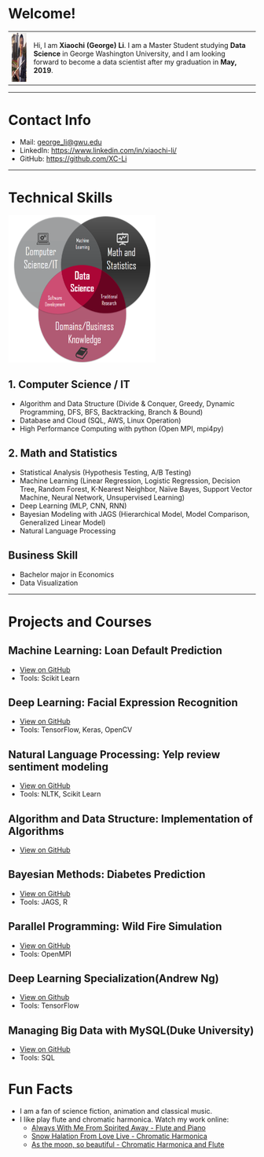 # Welcome!

|  |  |
|----|----|
|<img src='image/my_photo.jpg' width="100" height="100">|Hi, I am **Xiaochi (George) Li**.  I am a Master Student studying **Data Science** in George Washington University, and I am looking forward to become a data scientist after my graduation in **May, 2019**.|

-----------------------
# Contact Info
- Mail: george_li@gwu.edu
- LinkedIn: https://www.linkedin.com/in/xiaochi-li/
- GitHub: https://github.com/XC-Li

-----------------------

# Technical Skills 
<img src="./image/ds_3_circle.png" width="300" height="300">

## 1. Computer Science / IT
- Algorithm and Data Structure (Divide & Conquer, Greedy, Dynamic Programming, DFS, BFS, Backtracking, Branch & Bound)
- Database and Cloud (SQL, AWS, Linux Operation)
- High Performance Computing with python (Open MPI, mpi4py)
  
## 2. Math and Statistics
- Statistical Analysis (Hypothesis Testing, A/B Testing)
- Machine Learning (Linear Regression, Logistic Regression, Decision Tree, Random Forest, K-Nearest Neighbor, Naïve Bayes, Support Vector Machine, Neural Network, Unsupervised Learning)
- Deep Learning (MLP, CNN, RNN)
- Bayesian Modeling with JAGS (Hierarchical Model, Model Comparison, Generalized Linear Model)
- Natural Language Processing 

## Business Skill
- Bachelor major in Economics
- Data Visualization 

---------------------------------------------

# Projects and Courses 
## Machine Learning: Loan Default Prediction 
- [View on GitHub](https://github.com/XC-Li/Loan_Default_Prediction)
- Tools: Scikit Learn

## Deep Learning: Facial Expression Recognition 
- [View on GitHub](https://github.com/XC-Li/Facial_Expression_Recognition)
- Tools: TensorFlow, Keras, OpenCV

## Natural Language Processing: Yelp review sentiment modeling
- [View on GitHub](https://github.com/XC-Li/Yelp_review_sentiment_modeling)
- Tools: NLTK, Scikit Learn

## Algorithm and Data Structure: Implementation of Algorithms 
- [View on GitHub](https://github.com/XC-Li/Algorithm_Practice_Python)

## Bayesian Methods: Diabetes Prediction
- [View on GitHub](https://github.com/XC-Li/Bayesian_Logistic_Regression_Pima)
- Tools: JAGS, R

## Parallel Programming: Wild Fire Simulation
- [View on GitHub](https://github.com/XC-Li/Parallel_CellularAutomaton_Wildfire)
- Tools: OpenMPI

## Deep Learning Specialization(Andrew Ng)
- [View on Github](https://github.com/XC-Li/Deep_Learning_Andrew_Ng)
- Tools: TensorFlow

## Managing Big Data with MySQL(Duke University)
- [View on GitHub](https://github.com/XC-Li/SQL_Visualization_Practice/tree/master/SQL_Duke)
- Tools: SQL

# Fun Facts
- I am a fan of science fiction, animation and classical music.
- I like play flute and chromatic harmonica. Watch my work online:
  - [Always With Me From Spirited Away - Flute and Piano](https://www.bilibili.com/video/av15967598)
  - [Snow Halation From Love Live - Chromatic Harmonica](https://www.bilibili.com/video/av1916820)
  - [As the moon, so beautiful - Chromatic Harmonica and Flute](https://v.qq.com/x/page/u05258soj7l.html)
